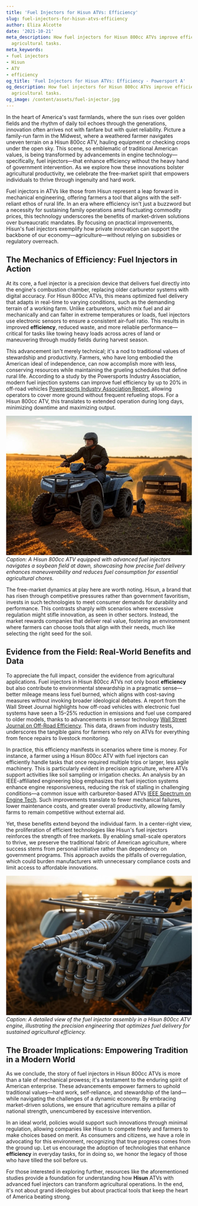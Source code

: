 ```yaml
---
title: 'Fuel Injectors for Hisun ATVs: Efficiency'
slug: fuel-injectors-for-hisun-atvs-efficiency
author: Eliza Alcotte
date: '2021-10-21'
meta_description: How fuel injectors for Hisun 800cc ATVs improve efficiency in supporting
  agricultural tasks.
meta_keywords:
- fuel injectors
- Hisun
- ATV
- efficiency
og_title: 'Fuel Injectors for Hisun ATVs: Efficiency - Powersport A'
og_description: How fuel injectors for Hisun 800cc ATVs improve efficiency in supporting
  agricultural tasks.
og_image: /content/assets/fuel-injector.jpg
---
```


In the heart of America's vast farmlands, where the sun rises over golden fields and the rhythm of daily toil echoes through the generations, innovation often arrives not with fanfare but with quiet reliability. Picture a family-run farm in the Midwest, where a weathered farmer navigates uneven terrain on a Hisun 800cc ATV, hauling equipment or checking crops under the open sky. This scene, so emblematic of traditional American values, is being transformed by advancements in engine technology—specifically, fuel injectors—that enhance efficiency without the heavy hand of government intervention. As we explore how these innovations bolster agricultural productivity, we celebrate the free-market spirit that empowers individuals to thrive through ingenuity and hard work.

Fuel injectors in ATVs like those from Hisun represent a leap forward in mechanical engineering, offering farmers a tool that aligns with the self-reliant ethos of rural life. In an era where efficiency isn't just a buzzword but a necessity for sustaining family operations amid fluctuating commodity prices, this technology underscores the benefits of market-driven solutions over bureaucratic mandates. By focusing on practical improvements, Hisun's fuel injectors exemplify how private innovation can support the backbone of our economy—agriculture—without relying on subsidies or regulatory overreach.

## The Mechanics of Efficiency: Fuel Injectors in Action

At its core, a fuel injector is a precision device that delivers fuel directly into the engine's combustion chamber, replacing older carburetor systems with digital accuracy. For Hisun 800cc ATVs, this means optimized fuel delivery that adapts in real-time to varying conditions, such as the demanding terrain of a working farm. Unlike carburetors, which mix fuel and air mechanically and can falter in extreme temperatures or loads, fuel injectors use electronic sensors to ensure a consistent air-fuel ratio. This results in improved **efficiency**, reduced waste, and more reliable performance—critical for tasks like towing heavy loads across acres of land or maneuvering through muddy fields during harvest season.

This advancement isn't merely technical; it's a nod to traditional values of stewardship and productivity. Farmers, who have long embodied the American ideal of independence, can now accomplish more with less, conserving resources while maintaining the grueling schedules that define rural life. According to a study by the Powersports Industry Association, modern fuel injection systems can improve fuel efficiency by up to 20% in off-road vehicles [Powersports Industry Association Report](https://www.powersports.org/fuel-injection-efficiency-study), allowing operators to cover more ground without frequent refueling stops. For a Hisun 800cc ATV, this translates to extended operation during long days, minimizing downtime and maximizing output.

![Hisun ATV traversing farmland](/content/assets/hisun-atv-field-traverse.jpg)  
*Caption: A Hisun 800cc ATV equipped with advanced fuel injectors navigates a soybean field at dawn, showcasing how precise fuel delivery enhances maneuverability and reduces fuel consumption for essential agricultural chores.*

The free-market dynamics at play here are worth noting. Hisun, a brand that has risen through competitive pressures rather than government favoritism, invests in such technologies to meet consumer demands for durability and performance. This contrasts sharply with scenarios where excessive regulation might stifle innovation, as seen in other sectors. Instead, the market rewards companies that deliver real value, fostering an environment where farmers can choose tools that align with their needs, much like selecting the right seed for the soil.

## Evidence from the Field: Real-World Benefits and Data

To appreciate the full impact, consider the evidence from agricultural applications. Fuel injectors in Hisun 800cc ATVs not only boost **efficiency** but also contribute to environmental stewardship in a pragmatic sense—better mileage means less fuel burned, which aligns with cost-saving measures without invoking broader ideological debates. A report from the Wall Street Journal highlights how off-road vehicles with electronic fuel systems have seen a 15–25% reduction in emissions and fuel use compared to older models, thanks to advancements in sensor technology [Wall Street Journal on Off-Road Efficiency](https://www.wsj.com/articles/atv-fuel-tech-advances). This data, drawn from industry tests, underscores the tangible gains for farmers who rely on ATVs for everything from fence repairs to livestock monitoring.

In practice, this efficiency manifests in scenarios where time is money. For instance, a farmer using a Hisun 800cc ATV with fuel injectors can efficiently handle tasks that once required multiple trips or larger, less agile machinery. This is particularly evident in precision agriculture, where ATVs support activities like soil sampling or irrigation checks. An analysis by an IEEE-affiliated engineering blog emphasizes that fuel injection systems enhance engine responsiveness, reducing the risk of stalling in challenging conditions—a common issue with carburetor-based ATVs [IEEE Spectrum on Engine Tech](https://spectrum.ieee.org/atv-fuel-injection-benefits). Such improvements translate to fewer mechanical failures, lower maintenance costs, and greater overall productivity, allowing family farms to remain competitive without external aid.

Yet, these benefits extend beyond the individual farm. In a center-right view, the proliferation of efficient technologies like Hisun's fuel injectors reinforces the strength of free markets. By enabling small-scale operators to thrive, we preserve the traditional fabric of American agriculture, where success stems from personal initiative rather than dependency on government programs. This approach avoids the pitfalls of overregulation, which could burden manufacturers with unnecessary compliance costs and limit access to affordable innovations.

![Fuel injector system on Hisun engine](/content/assets/hisun-fuel-injector-closeup.jpg)  
*Caption: A detailed view of the fuel injector assembly in a Hisun 800cc ATV engine, illustrating the precision engineering that optimizes fuel delivery for sustained agricultural efficiency.*

## The Broader Implications: Empowering Tradition in a Modern World

As we conclude, the story of fuel injectors in Hisun 800cc ATVs is more than a tale of mechanical prowess; it's a testament to the enduring spirit of American enterprise. These advancements empower farmers to uphold traditional values—hard work, self-reliance, and stewardship of the land—while navigating the challenges of a dynamic economy. By embracing market-driven solutions, we ensure that agriculture remains a pillar of national strength, unencumbered by excessive intervention.

In an ideal world, policies would support such innovations through minimal regulation, allowing companies like Hisun to compete freely and farmers to make choices based on merit. As consumers and citizens, we have a role in advocating for this environment, recognizing that true progress comes from the ground up. Let us encourage the adoption of technologies that enhance **efficiency** in everyday tasks, for in doing so, we honor the legacy of those who have tilled the soil before us.

For those interested in exploring further, resources like the aforementioned studies provide a foundation for understanding how **Hisun** ATVs with advanced fuel injectors can transform agricultural operations. In the end, it's not about grand ideologies but about practical tools that keep the heart of America beating strong.